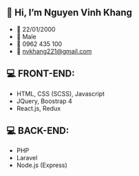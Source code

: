 👋 Hi, I’m Nguyen Vinh Khang
----------------------------------
- 📅 22/01/2000
- 🙋 Male
- 📱 0962 435 100
- 📧 nvkhang221@gmail.com


💻 FRONT-END:
----------------------------------
- HTML, CSS (SCSS), Javascript
- JQuery, Boostrap 4
- React.js, Redux


💻 BACK-END:
----------------------------------
- PHP
- Laravel
- Node.js (Express)
<!---
vinh-khang/vinh-khang is a ✨ special ✨ repository because its `README.md` (this file) appears on your GitHub profile.
You can click the Preview link to take a look at your changes.
--->

